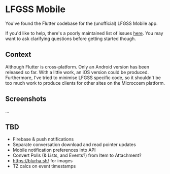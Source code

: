 # LFGSS Mobile

You've found the Flutter codebase for the (unofficial) LFGSS Mobile app.

If you'd like to help, there's a poorly maintained list of issues
[here](https://github.com/cyclotron3k/lfgss_mobile/issues). You may want to ask
clarifying questions before getting started though.

## Context

Although Flutter is cross-platform. Only an Android version has been released
so far. With a little work, an iOS version could be produced. Furthermore, I've
tried to minimise LFGSS specific code, so it shouldn't be too much work to
produce clients for other sites on the Microcosm platform.

## Screenshots

...

## TBD

- Firebase & push notifications
- Separate conversation download and read pointer updates
- Mobile notification preferences into API
- Convert Polls (& Lists, and Events?) from Item to Attachment?
- https://blurha.sh/ for images
- TZ calcs on event timestamps
